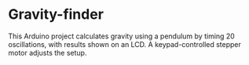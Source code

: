 # Gravity-finder
This Arduino project calculates gravity using a pendulum by timing 20 oscillations, with results shown on an LCD. A keypad-controlled stepper motor adjusts the setup.
